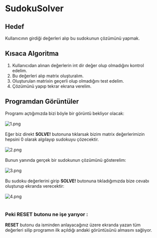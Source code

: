 # SudokuSolver

## Hedef

Kullanıcının girdiği değerleri alıp bu sudokunun çözümünü yapmak.

## Kısaca Algoritma

1. Kullanıcıdan alınan değerlerin int dir değer olup olmadığını kontrol edelim.
2. Bu değerleri alıp matrix oluşturalım. 
3. Oluşturulan matrixin geçerli olup olmadığını test edelim.
4. Çözümünü yapıp tekrar ekrana verelim.

## Programdan Görüntüler
Programı açtığımızda bizi böyle bir görüntü bekliyor olacak: <br/><br/>
![1.png](https://github.com/deveneskaracabay/SudokuSolver/blob/master/Images/1.png)
<br/><br/>
Eğer biz direkt **SOLVE!** butonuna tıklarsak bizim matrix değerlerimizin hepsini 0 olarak algılayıp sudokuyu çözecektir.
<br/><br/>
![2.png](https://github.com/deveneskaracabay/SudokuSolver/blob/master/Images/2.png)
<br/><br/>
Bunun yanında gerçek bir sudokunun çözümünü gösterelim:
<br/><br/>
![3.png](https://github.com/deveneskaracabay/SudokuSolver/blob/master/Images/3.png)
<br/><br/>
Bu sudoku değerlerini girip **SOLVE!** butonuna tıkladığımızda bize cevabı oluşturup ekranda verecektir:
<br/><br/>
![4.png](https://github.com/deveneskaracabay/SudokuSolver/blob/master/Images/4.png)
<br/><br/>
### Peki **RESET** butonu ne işe yarıyor :<br/> 
**RESET** butonu da isminden anlayacağınız üzere ekranda yazan tüm değerleri silip programın ilk açıldığı andaki görüntüsünü almasını sağlıyor.
<br/><br/>
